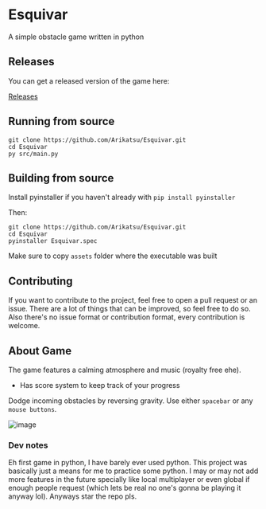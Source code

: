 # Esquivar
A simple obstacle game written in python


## Releases

You can get a released version of the game here:

[Releases](https://github.com/Arikatsu/Esquivar/releases)


## Running from source

```
git clone https://github.com/Arikatsu/Esquivar.git
cd Esquivar
py src/main.py
```

## Building from source

Install pyinstaller if you haven't already with
`pip install pyinstaller`

Then:
```
git clone https://github.com/Arikatsu/Esquivar.git
cd Esquivar
pyinstaller Esquivar.spec
```
Make sure to copy `assets` folder where the executable was built

## Contributing

If you want to contribute to the project, feel free to open a pull request or an issue.
There are a lot of things that can be improved, so feel free to do so.
Also there's no issue format or contribution format, every contribution is welcome.

## About Game

The game features a calming atmosphere and music (royalty free ehe).
- Has score system to keep track of your progress

Dodge incoming obstacles by reversing gravity.
Use either `spacebar` or any `mouse buttons`.

![image](https://user-images.githubusercontent.com/104459145/201547076-dbe64c90-99bc-4434-898d-dd9ae812f8e6.png)


### Dev notes

Eh first game in python, I have barely ever used python. This project was basically just a means for me to practice some python.
I may or may not add more features in the future specially like local multiplayer or even global if enough people request (which lets be real no one's gonna be playing it anyway lol). Anyways star the repo pls.

